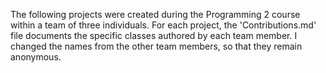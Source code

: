The following projects were created during the Programming 2 course within a team of three individuals. 
For each project, the 'Contributions.md' file documents the specific classes authored by each team member.
I changed the names from the other team members, so that they remain anonymous.
